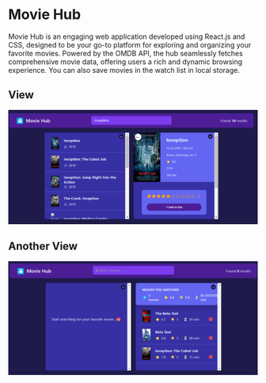 # Movie Hub
Movie Hub is an engaging web application developed using React.js and CSS, designed to be your go-to platform for exploring and organizing your favorite movies. Powered by the OMDB API, the hub seamlessly fetches comprehensive movie data, offering users a rich and dynamic browsing experience.
You can also save movies in the watch list in local storage.

## View
![Alt text](./public/md1.png)
## Another View
![Alt text](./public/md2.png)
